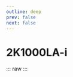 ```yaml
---
outline: deep
prev: false
next: false
---
```

# 2K1000LA-i

::: raw
<ClientOnly>
    <ChipTables chips="2K1000LA-i" :fields="cpu_fields" />
</ClientOnly>
:::

<script setup>
    import ChipTables from "@/.vitepress/theme/components/ChipTables.vue"
    import cpu_fields from "@/.vitepress/theme/components/fields/cpu_fields.js"
</script>